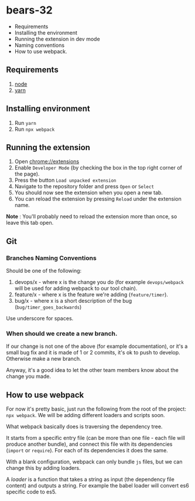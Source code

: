 # bears-32

* Requirements
* Installing the environment
* Running the extension in dev mode
* Naming conventions
* How to use webpack.

## Requirements

1. [node](https://nodejs.org/en/)
2. [yarn](https://yarnpkg.com/en/docs/install)

## Installing environment

1. Run `yarn`
2. Run `npx webpack`

## Running the extension

1. Open [chrome://extensions](chrome://extensions)
2. Enable `Developer Mode` (by checking the box in the top right corner of the page).
3. Press the button `Load unpacked extension`
4. Navigate to the repository folder and press `Open` or `Select`
5. You should now see the extension when you open a new tab.
6. You can reload the extension by pressing `Reload` under the extension name.

**Note** : You'll probably need to reload the extension more than once, so leave this tab open.

## Git

### Branches Naming Conventions

Should be one of the following:

1. devops/x - where x is the change you do (for example `devops/webpack` will be used for adding webpack to our tool chain).
2. feature/x - where x is the feature we're adding (`feature/timer`).
3. bug/x - where x is a short description of the bug (`bug/timer_goes_backwards`)

Use underscore for spaces.

### When should we create a new branch.

If our change is not one of the above (for example documentation), or it's a small bug fix and it is made of 1 or 2 commits, it's ok to push to develop. Otherwise make a new branch.

Anyway, it's a good idea to let the other team members know about the change you made.

## How to use webpack

For now it's pretty basic, just run the following from the root of the project: `npx webpack`.
We will be adding different loaders and scripts soon.

What webpack basically does is traversing the dependency tree.

It starts from a specific entry file (can be more than one file - each file will produce another bundle), and connect this file with its dependencies (`import` or `require`). For each of its dependencies it does the same.

With a blank configuration, webpack can only bundle `js` files, but we can change this by adding loaders.

A _loader_ is a function that takes a string as input (the dependency file content) and outputs a string. For example the babel loader will convert es6 specific code to es5.
